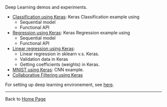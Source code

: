 Deep Learning demos and experiments.

- [Classification using Keras](https://github.com/yang-zhang/deep-learning/blob/master/keras_classification.ipynb): Keras Classification example using 
  - Sequential model
  - Functional API
- [Regression using Keras](https://github.com/yang-zhang/deep-learning/blob/master/keras_regression.ipynb): Keras Regression example using
  - Sequential model
  - Functional API
- [Linear regression using Keras](https://github.com/yang-zhang/deep-learning/blob/master/linear_regression_keras.ipynb): 
  - Linear regression in sklearn v.s. Keras.
  - Validation data in Keras
  - Getting coefficients (weights) in Keras.
- [MNIST using Keras](https://github.com/yang-zhang/deep-learning/blob/master/MNIST_keras.ipynb): CNN example.
- [Collaborative Filtering using Keras](https://github.com/yang-zhang/deep-learning/blob/master/collaborative_filtering_keras.ipynb)

For setting up deep learning environement, see [here](https://github.com/yang-zhang/ds-env/blob/master/setup_deep_learning.md).

---
Back to [Home Page](https://yang-zhang.github.io/)


